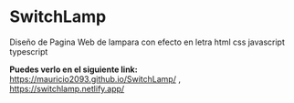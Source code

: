# SwitchLamp
Diseño de Pagina Web de lampara con efecto en letra html css javascript typescript

**Puedes verlo en el siguiente link:** https://mauricio2093.github.io/SwitchLamp/ , https://switchlamp.netlify.app/  
